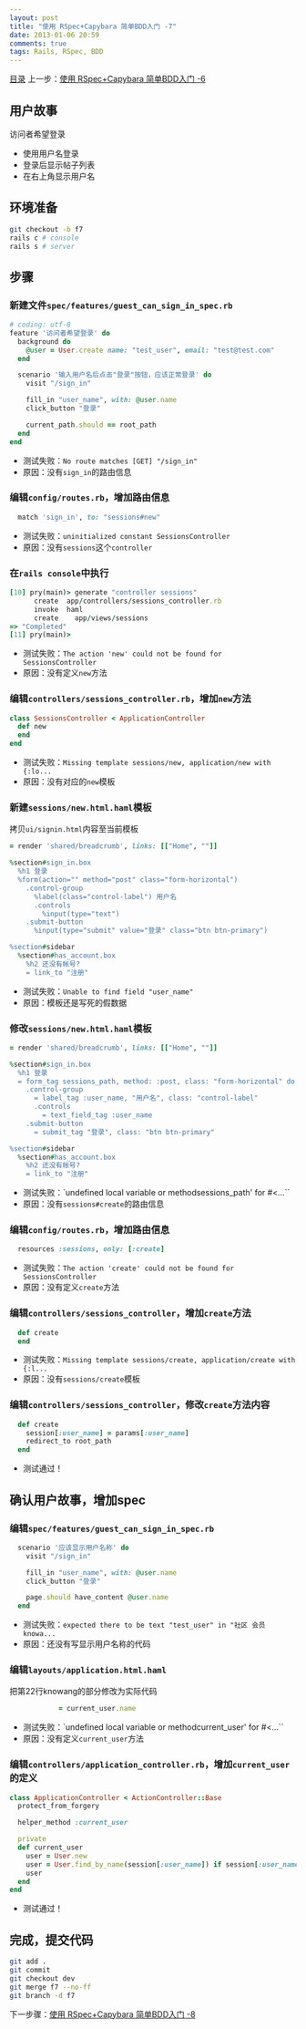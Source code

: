 ```yaml
---
layout: post
title: "使用 RSpec+Capybara 简单BDD入门 -7"
date: 2013-01-06 20:59
comments: true
tags: Rails, RSpec, BDD
---
```

[目录](/2013/01/06/ruby-china-clone-cover)
上一步：[使用 RSpec+Capybara 简单BDD入门 -6](/2013/01/06/ruby-china-clone-6)

## 用户故事

访问者希望登录

- 使用用户名登录
- 登录后显示帖子列表
- 在右上角显示用户名

## 环境准备

```bash
git checkout -b f7
rails c # console
rails s # server
```

## 步骤

### 新建文件`spec/features/guest_can_sign_in_spec.rb`

```rb
# coding: utf-8
feature '访问者希望登录' do
  background do
    @user = User.create name: "test_user", email: "test@test.com"
  end

  scenario '输入用户名后点击"登录"按钮，应该正常登录' do
    visit "/sign_in"

    fill_in "user_name", with: @user.name
    click_button "登录"

    current_path.should == root_path
  end
end
```

- 测试失败：`No route matches [GET] "/sign_in"`
- 原因：没有`sign_in`的路由信息

### 编辑`config/routes.rb`，增加路由信息

```rb
  match 'sign_in', to: "sessions#new"
```

- 测试失败：`uninitialized constant SessionsController`
- 原因：没有`sessions`这个`controller`

### 在`rails console`中执行

```rb
[10] pry(main)> generate "controller sessions"
      create  app/controllers/sessions_controller.rb
      invoke  haml
      create    app/views/sessions
=> "Completed"
[11] pry(main)>
```

- 测试失败：`The action 'new' could not be found for SessionsController`
- 原因：没有定义`new`方法

### 编辑`controllers/sessions_controller.rb`，增加`new`方法

```rb
class SessionsController < ApplicationController
  def new
  end
end
```

- 测试失败：`Missing template sessions/new, application/new with {:lo...`
- 原因：没有对应的`new`模板

### 新建`sessions/new.html.haml`模板

拷贝`ui/signin.html`内容至当前模板

```rb
= render 'shared/breadcrumb', links: [["Home", ""]]

%section#sign_in.box
  %h1 登录
  %form(action="" method="post" class="form-horizontal")
    .control-group
      %label(class="control-label") 用户名
      .controls
        %input(type="text")
    .submit-button
      %input(type="submit" value="登录" class="btn btn-primary")

%section#sidebar
  %section#has_account.box
    %h2 还没有帐号?
    = link_to "注册"
```

- 测试失败：`Unable to find field "user_name"`
- 原因：模板还是写死的假数据

### 修改`sessions/new.html.haml`模板

```rb
= render 'shared/breadcrumb', links: [["Home", ""]]

%section#sign_in.box
  %h1 登录
  = form_tag sessions_path, method: :post, class: "form-horizontal" do
    .control-group
      = label_tag :user_name, "用户名", class: "control-label"
      .controls
        = text_field_tag :user_name
    .submit-button
      = submit_tag "登录", class: "btn btn-primary"

%section#sidebar
  %section#has_account.box
    %h2 还没有帐号?
    = link_to "注册"
```

- 测试失败：`undefined local variable or methodsessions_path' for #<...``
- 原因：没有`sessions#create`的路由信息

### 编辑`config/routes.rb`，增加路由信息

```rb
  resources :sessions, only: [:create]
```

- 测试失败：`The action 'create' could not be found for SessionsController`
- 原因：没有定义`create`方法

### 编辑`controllers/sessions_controller`，增加`create`方法

```rb
  def create
  end
```

- 测试失败：`Missing template sessions/create, application/create with {:l...`
- 原因：没有`sessions/create`模板

### 编辑`controllers/sessions_controller`，修改`create`方法内容

```rb
  def create
    session[:user_name] = params[:user_name]
    redirect_to root_path
  end
```

- 测试通过！

## 确认用户故事，增加spec

### 编辑`spec/features/guest_can_sign_in_spec.rb`

```rb
  scenario '应该显示用户名称' do
    visit "/sign_in"

    fill_in "user_name", with: @user.name
    click_button "登录"

    page.should have_content @user.name    
  end
```

- 测试失败：`expected there to be text "test_user" in "社区 会员 knowa...`
- 原因：还没有写显示用户名称的代码

### 编辑`layouts/application.html.haml`

把第22行knowang的部分修改为实际代码

```rb
            = current_user.name
```

- 测试失败：`undefined local variable or methodcurrent_user' for #<...``
- 原因：没有定义`current_user`方法

### 编辑`controllers/application_controller.rb`，增加`current_user`的定义

```rb
class ApplicationController < ActionController::Base
  protect_from_forgery

  helper_method :current_user

  private
  def current_user
    user = User.new
    user = User.find_by_name(session[:user_name]) if session[:user_name]
    user
  end
end
```

- 测试通过！

## 完成，提交代码

```bash
git add .
git commit 
git checkout dev
git merge f7 --no-ff
git branch -d f7
```

下一步骤：[使用 RSpec+Capybara 简单BDD入门 -8](/2013/01/06/ruby-china-clone-8)
